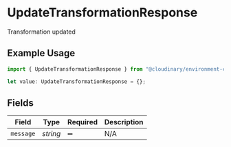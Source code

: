 # UpdateTransformationResponse

Transformation updated

## Example Usage

```typescript
import { UpdateTransformationResponse } from "@cloudinary/environment-config/models/operations";

let value: UpdateTransformationResponse = {};
```

## Fields

| Field              | Type               | Required           | Description        |
| ------------------ | ------------------ | ------------------ | ------------------ |
| `message`          | *string*           | :heavy_minus_sign: | N/A                |
